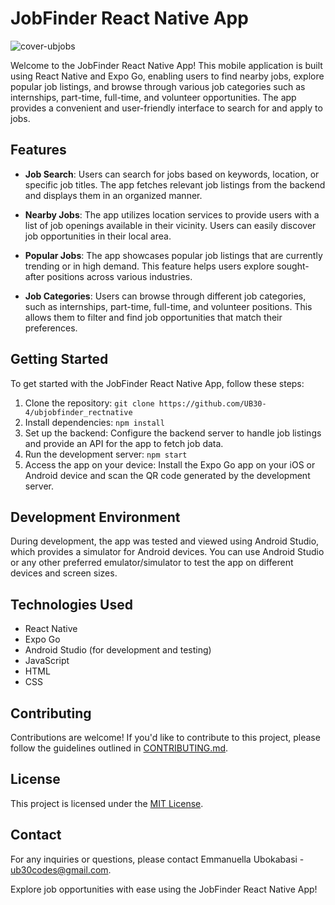 # JobFinder React Native App

![cover-ubjobs](https://github.com/UB30-4/ubjobfinder_rectnative/assets/101749091/6e544efa-bac8-403f-b62e-daabf4d002f9)


Welcome to the JobFinder React Native App! This mobile application is built using React Native and Expo Go, enabling users to find nearby jobs, explore popular job listings, and browse through various job categories such as internships, part-time, full-time, and volunteer opportunities. The app provides a convenient and user-friendly interface to search for and apply to jobs.

## Features

- **Job Search**: Users can search for jobs based on keywords, location, or specific job titles. The app fetches relevant job listings from the backend and displays them in an organized manner.

- **Nearby Jobs**: The app utilizes location services to provide users with a list of job openings available in their vicinity. Users can easily discover job opportunities in their local area.

- **Popular Jobs**: The app showcases popular job listings that are currently trending or in high demand. This feature helps users explore sought-after positions across various industries.

- **Job Categories**: Users can browse through different job categories, such as internships, part-time, full-time, and volunteer positions. This allows them to filter and find job opportunities that match their preferences.

## Getting Started

To get started with the JobFinder React Native App, follow these steps:

1. Clone the repository: `git clone https://github.com/UB30-4/ubjobfinder_rectnative`
2. Install dependencies: `npm install`
3. Set up the backend: Configure the backend server to handle job listings and provide an API for the app to fetch job data.
4. Run the development server: `npm start`
5. Access the app on your device: Install the Expo Go app on your iOS or Android device and scan the QR code generated by the development server.

## Development Environment

During development, the app was tested and viewed using Android Studio, which provides a simulator for Android devices. You can use Android Studio or any other preferred emulator/simulator to test the app on different devices and screen sizes.

## Technologies Used

- React Native
- Expo Go
- Android Studio (for development and testing)
- JavaScript
- HTML
- CSS

## Contributing

Contributions are welcome! If you'd like to contribute to this project, please follow the guidelines outlined in [CONTRIBUTING.md](link-to-contributing.md).

## License

This project is licensed under the [MIT License](link-to-license.md).

## Contact

For any inquiries or questions, please contact Emmanuella Ubokabasi - ub30codes@gmail.com.

Explore job opportunities with ease using the JobFinder React Native App!
